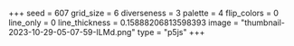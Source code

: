 +++
seed = 607
grid_size = 6
diverseness = 3
palette = 4
flip_colors = 0
line_only = 0
line_thickness = 0.15888206813598393
image = "thumbnail-2023-10-29-05-07-59-ILMd.png"
type = "p5js"
+++

